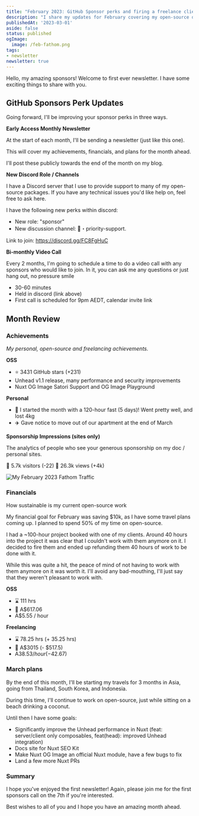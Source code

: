 ```yaml
---
title: "February 2023: GitHub Sponsor perks and firing a freelance client"
description: "I share my updates for February covering my open-source development, financials and personal updates."
publishedAt: '2023-03-01'
aside: false
status: published
ogImage:
  image: /feb-fathom.png
tags:
- newsletter
newsletter: true
---
```


Hello, my amazing sponsors! Welcome to first ever newsletter. I have some exciting things to share with you.

## GitHub Sponsors Perk Updates

Going forward, I'll be improving your sponsor perks in three ways.

**Early Access Monthly Newsletter**

At the start of each month, I'll be sending a newsletter (just like this one).

This will cover my achievements, financials, and plans for the month ahead.

I'll post these publicly towards the end of the month on my blog.

**New Discord Role / Channels**

I have a Discord server that I use to provide support to many of my open-source packages. If you have any technical issues you'd like help on, feel free to ask here.

I have the following new perks within discord:

- New role: "sponsor"
- New discussion channel: 💎・priority-support.

Link to join: https://discord.gg/FC8FgHuC

**Bi-monthly Video Call**

Every 2 months, I'm going to schedule a time to do a video call with any sponsors who would like to join. In it, you can ask me any questions or just hang out, no pressure smile

- 30-60 minutes
- Held in discord (link above)
- First call is scheduled for 9pm AEDT, calendar invite link

## Month Review

### Achievements

_My personal, open-source and freelancing achievements._

**OSS**

- ⭐ 3431 GitHub stars (+231)
- Unhead v1.1 release, many performance and security improvements
- Nuxt OG Image Satori Support and OG Image Playground

**Personal**

- 🍴 I started the month with a 120-hour fast (5 days)! Went pretty well, and lost 4kg
- ✈️ Gave notice to move out of our apartment at the end of March

**Sponsorship Impressions (sites only)**

The analytics of people who see your generous sponsorship on my doc / personal sites.

👨 5.7k visitors (-22)
👀 26.3k views (+4k)

<Image src="/feb-fathom.png" alt="My February 2023 Fathom Traffic" />

### Financials

How sustainable is my current open-source work

My financial goal for February was saving $10k, as I have some travel plans coming up. I planned to spend 50% of my time on open-source.

I had a ~100-hour project booked with one of my clients. Around 40 hours into the project it was clear that I couldn't work with them anymore on it. I decided to fire them and ended up refunding them 40 hours of work to be done with it.

While this was quite a hit, the peace of mind of not having to work with them anymore on it was worth it. I'll avoid any bad-mouthing, I'll just say that they weren't pleasant to work with.

**OSS**

- ⌛ 111 hrs
- 💸 A$617.06
- A$5.55 / hour

**Freelancing**

- ⌛ 78.25 hrs (+ 35.25 hrs)
- 💸 A$3015 (- $517.5)
- A$38.53 / hour (-$42.67)

### March plans

By the end of this month, I'll be starting my travels for 3 months in Asia, going from Thailand, South Korea, and Indonesia.

During this time, I'll continue to work on open-source, just while sitting on a beach drinking a coconut.

Until then I have some goals:

- Significantly improve the Unhead performance in Nuxt (feat: server/client only composables, feat(head): improved Unhead integration)
- Docs site for Nuxt SEO Kit
- Make Nuxt OG Image an official Nuxt module, have a few bugs to fix
- Land a few more Nuxt PRs

### Summary

I hope you've enjoyed the first newsletter! Again, please join me for the first sponsors call on the 7th if you're interested.

Best wishes to all of you and I hope you have an amazing month ahead.

